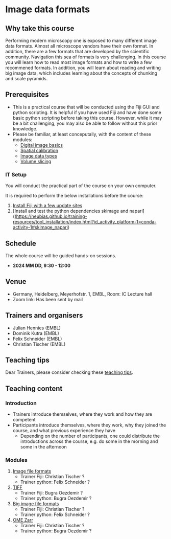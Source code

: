 # Image data formats

## Why take this course

Performing modern microscopy one is exposed to many different image data formats. Almost all microscope vendors have their own format. In addition, there are a few formats that are developed by the scientific community. Navigation this sea of formats is very challenging. In this course you will learn how to read most image formats and how to write a few recommened formats. In addition, you will learn about reading and writing big image data, which includes learning about the concepts of chunking and scale pyramids.

## Prerequisites

* This is a practical course that will be conducted using the Fiji GUI and python scripting. It is helpful if you have used Fiji and have done some basic python scripting before taking this course. However, while it may be a bit challenging, you may also be able to follow without this prior knowledge.
* Please be familiar, at least conceputally, with the content of these modules:
  * [Digital image basics](https://neubias.github.io/training-resources/pixels/index.html)
  * [Spatial calibration](https://neubias.github.io/training-resources/spatial_calibration/index.html)
  * [Image data types](https://neubias.github.io/training-resources/datatypes/index.html)
  * [Volume slicing](https://neubias.github.io/training-resources/volume_slicing/index.html)

### IT Setup

You will conduct the practical part of the course on your own computer.

It is required to perform the below installations before the course:

1. [Install Fiji with a few update sites](https://neubias.github.io/training-resources/tool_installation/index.html?id_activity_platform-1=conda-activity-1&id_activity_platform-0=fiji-activity-0#imagej)
1. [Install and test the python dependencies skimage and napari]((https://neubias.github.io/training-resources/tool_installation/index.html?id_activity_platform-1=conda-activity-1#skimage_napari)


## Schedule 

The whole course will be guided hands-on sessions.

- **2024 MM DD, 9:30 - 12:00** 

## Venue

- Germany, Heidelberg, Meyerhofstr. 1, EMBL, Room: IC Lecture hall
- Zoom link: Has been sent by mail

## Trainers and organisers

- Julian Hennies (EMBL)
- Dominik Kutra (EMBL)
- Felix Schneider (EMBL)
- Christian Tischer (EMBL)

## Teaching tips

Dear Trainers, please consider checking these [teaching tips](https://github.com/NEUBIAS/training-resources/blob/master/TEACHING_TIPS.md).

## Teaching content

### Introduction

- Trainers introduce themselves, where they work and how they are competent
- Participants introduce themselves, where they work, why they joined the course, and what previous experience they have
    - Depending on the number of participants, one could distribute the introductions across the course, e.g. do some in the morning and some in the afternoon

### Modules

1. [Image file formats](https://neubias.github.io/training-resources/image_file_formats/index.html)
    - Trainer Fiji: Christian Tischer ?     
    - Trainer python: Felix Schneider ? 
1. [TIFF](https://neubias.github.io/training-resources/tiff/index.html)
    - Trainer Fiji: Bugra Oezdemir ?
    - Trainer python: Bugra Oezdemir ?
1. [Big image file formats](https://neubias.github.io/training-resources/big_image_file_formats/index.html)
    - Trainer Fiji: Christian Tischer ?  
    - Trainer python: Felix Schneider ?
1. [OME Zarr](https://neubias.github.io/training-resources/ome_zarr/index.html)
    - Trainer Fiji: Christian Tischer ?  
    - Trainer python: Bugra Oezdemir ?

